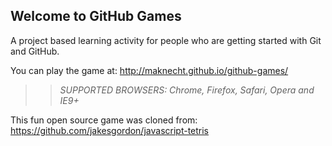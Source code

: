 ## Welcome to GitHub Games

A project based learning activity for people who are getting started with Git and GitHub.

You can play the game at: http://maknecht.github.io/github-games/

>> _*SUPPORTED BROWSERS*: Chrome, Firefox, Safari, Opera and IE9+_

This fun open source game was cloned from: https://github.com/jakesgordon/javascript-tetris
